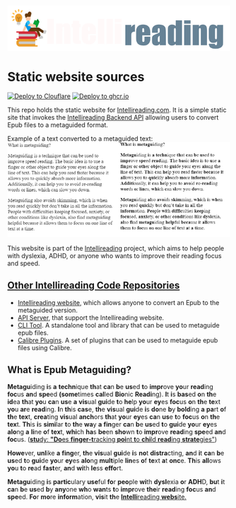 ![Intellireading.com](https://raw.githubusercontent.com/0x6f677548/intellireading-www/main/src/img/intellireading.png)
# Static website sources
[![Deploy to Clouflare](https://github.com/0x6f677548/intellireading-www/actions/workflows/deploy-to-cloudflare.yml/badge.svg)](https://github.com/0x6f677548/intellireading-www/actions/workflows/deploy-to-cloudflare.yml)
[![Deploy to ghcr.io](https://github.com/0x6f677548/intellireading-www/actions/workflows/build-and-publish-to-ghcr.yml/badge.svg)](https://github.com/0x6f677548/intellireading-www/actions/workflows/build-and-publish-to-ghcr.yml)

This repo holds the static website for [Intellireading.com](https://intellireading.com).
It is a simple static site that invokes the [Intellireading Backend API](https://www.github.com/0x6f677548/intellireading-api_server) allowing users to convert Epub files to a metaguided format.

Example of a text converted to a metaguided text:
![Intellireading.com](https://raw.githubusercontent.com/0x6f677548/intellireading-www/main/src/img/sample.png) 


This website is part of the [Intellireading](https://intellireading.com/) project, which aims to help people with dyslexia, ADHD, or anyone who wants to improve their reading focus and speed. 

## [Other Intellireading Code Repositories](https://github.com/stars/0x6f677548/lists/intellireading)
- [Intellireading website](https://www.github.com/0x6f677548/intellireading-www), which allows anyone to convert an Epub to the metaguided version.
- [API Server](https://www.github.com/0x6f677548/intellireading-api_server), that support the Intellireading website.
- [CLI Tool](https://www.github.com/0x6f677548/intellireading-cli). A standalone tool and library that can be used to metaguide epub files.
- [Calibre Plugins](https://www.github.com/0x6f677548/intellireading-calibre-plugins). A set of plugins that can be used to metaguide epub files using Calibre.

## What is Epub Metaguiding?
**Metagu**iding **i**s **a** **techn**ique **th**at **ca**n **b**e **us**ed **t**o **impr**ove **yo**ur **read**ing **foc**us **an**d **spe**ed **(some**times **cal**led **Bio**nic **Readi**ng). **I**t **i**s **bas**ed **o**n **th**e **id**ea **th**at **yo**u **ca**n **us**e **a** **vis**ual **gui**de **t**o **he**lp **yo**ur **ey**es **foc**us **o**n **th**e **te**xt **yo**u **ar**e **read**ing. **I**n **th**is **cas**e, **th**e **vis**ual **gui**de **i**s **do**ne **b**y **bold**ing **a** **pa**rt **o**f **th**e **tex**t, **crea**ting **vis**ual **anch**ors **th**at **yo**ur **ey**es **ca**n **us**e **t**o **foc**us **o**n **th**e **tex**t. **Th**is **i**s **simi**lar **t**o **th**e **wa**y **a** **fin**ger **ca**n **b**e **us**ed **t**o **gui**de **yo**ur **ey**es **alo**ng **a** **li**ne **o**f **tex**t, **whi**ch **ha**s **be**en **sho**wn **t**o **impr**ove **read**ing **spe**ed **an**d **foc**us. ([**stu**dy: **"Do**es **finger-t**racking **poi**nt **t**o **chi**ld **read**ing **strate**gies"](https://ceur-ws.org/Vol-2769/paper_60.pdf))

**Howe**ver, **unl**ike **a** **fing**er, **th**e **vis**ual **gui**de **i**s **no**t **distra**cting, **an**d **i**t **ca**n **b**e **us**ed **t**o **gui**de **yo**ur **ey**es **alo**ng **mult**iple **lin**es **o**f **te**xt **a**t **onc**e. **Th**is **all**ows **yo**u **t**o **re**ad **fast**er, **an**d **wi**th **le**ss **effo**rt.

**Metagu**iding **i**s **partic**ulary **use**ful **fo**r **peo**ple **wi**th **dysl**exia **o**r **ADH**D, **bu**t **i**t **ca**n **b**e **us**ed **b**y **any**one **wh**o **wan**ts **t**o **impr**ove **the**ir **read**ing **foc**us **an**d **spe**ed. **Fo**r **mo**re **inform**ation, **vis**it **th**e [**Intelli**reading **webs**ite.](https://intellireading.com/)
